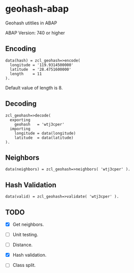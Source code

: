 # geohash-abap
Geohash utitlies in ABAP

ABAP Version: 740 or higher

## Encoding
    data(hash) = zcl_geohash=>encode(
      longitude = '119.9314500000'
      latitude  = '28.4751600000'
      length    = 11
    ).
Default value of length is 8.

## Decoding
    zcl_geohash=>decode(
      exporting
        geohash   = 'wtj3cper'
      importing
        longitude = data(longitude)
        latitude  = data(latitude)
    ).
## Neighbors
    data(neighbors) = zcl_geohash=>neighbors( 'wtj3cper' ).
## Hash Validation    
    data(valid) = zcl_geohash=>validate( 'wtj3cper' ).
## TODO
- [x] Get neighbors.
- [ ] Unit testing.
- [ ] Distance.
- [x] Hash validation.
- [ ] Class split.

